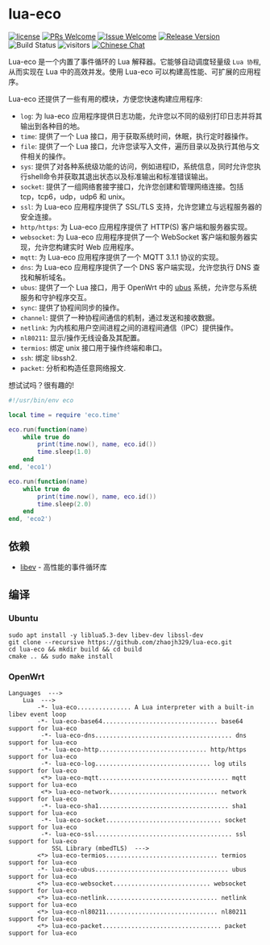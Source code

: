 # lua-eco

[1]: https://img.shields.io/badge/开源协议-MIT-brightgreen.svg?style=plastic
[2]: /LICENSE
[3]: https://img.shields.io/badge/提交代码-欢迎-brightgreen.svg?style=plastic
[4]: https://github.com/zhaojh329/lua-eco/pulls
[5]: https://img.shields.io/badge/提问-欢迎-brightgreen.svg?style=plastic
[6]: https://github.com/zhaojh329/lua-eco/issues/new
[7]: https://img.shields.io/badge/发布版本-3.8.0-blue.svg?style=plastic
[8]: https://github.com/zhaojh329/lua-eco/releases
[9]: https://github.com/zhaojh329/lua-eco/workflows/build/badge.svg
[11]: https://img.shields.io/badge/技术交流群-点击加入：153530783-brightgreen.svg
[12]: https://jq.qq.com/?_wv=1027&k=5PKxbTV

[![license][1]][2]
[![PRs Welcome][3]][4]
[![Issue Welcome][5]][6]
[![Release Version][7]][8]
![Build Status][9]
![visitors](https://visitor-badge.laobi.icu/badge?page_id=zhaojh329.lua-eco)
[![Chinese Chat][11]][12]

[lua]: https://www.lua.org
[libev]: http://software.schmorp.de/pkg/libev.html
[ubus]: https://openwrt.org/docs/techref/ubus

Lua-eco 是一个内置了事件循环的 Lua 解释器。它能够自动调度轻量级 `Lua 协程`, 从而实现在 Lua 中的高效并发。使用 Lua-eco 可以构建高性能、可扩展的应用程序。

Lua-eco 还提供了一些有用的模块，方便您快速构建应用程序:

* `log`: 为 lua-eco 应用程序提供日志功能，允许您以不同的级别打印日志并将其输出到各种目的地。
* `time`: 提供了一个 Lua 接口，用于获取系统时间，休眠，执行定时器操作。
* `file`: 提供了一个 Lua 接口，允许您读写入文件，遍历目录以及执行其他与文件相关的操作。
* `sys`: 提供了对各种系统级功能的访问，例如进程ID，系统信息，同时允许您执行shell命令并获取其退出状态以及标准输出和标准错误输出。
* `socket`: 提供了一组网络套接字接口，允许您创建和管理网络连接。包括 tcp，tcp6，udp，udp6 和 unix。
* `ssl`: 为 Lua-eco 应用程序提供了 SSL/TLS 支持，允许您建立与远程服务器的安全连接。
* `http/https`: 为 Lua-eco 应用程序提供了 HTTP(S) 客户端和服务器实现。
* `websocket`: 为 Lua-eco 应用程序提供了一个 WebSocket 客户端和服务器实现，允许您构建实时 Web 应用程序。
* `mqtt`: 为 Lua-eco 应用程序提供了一个 MQTT 3.1.1 协议的实现。
* `dns`: 为 Lua-eco 应用程序提供了一个 DNS 客户端实现，允许您执行 DNS 查找和解析域名。
* `ubus`: 提供了一个 Lua 接口，用于 OpenWrt 中的 [ubus] 系统，允许您与系统服务和守护程序交互。
* `sync`: 提供了协程间同步的操作。
* `channel`: 提供了一种协程间通信的机制，通过发送和接收数据。
* `netlink`: 为内核和用户空间进程之间的进程间通信（IPC）提供操作。
* `nl80211`: 显示/操作无线设备及其配置。
* `termios`: 绑定 unix 接口用于操作终端和串口。
* `ssh`: 绑定 libssh2.
* `packet`: 分析和构造任意网络报文.

想试试吗？很有趣的!

```lua
#!/usr/bin/env eco

local time = require 'eco.time'

eco.run(function(name)
    while true do
        print(time.now(), name, eco.id())
        time.sleep(1.0)
    end
end, 'eco1')

eco.run(function(name)
    while true do
        print(time.now(), name, eco.id())
        time.sleep(2.0)
    end
end, 'eco2')
```

## 依赖
* [libev] - 高性能的事件循环库

## 编译

### Ubuntu

    sudo apt install -y liblua5.3-dev libev-dev libssl-dev
    git clone --recursive https://github.com/zhaojh329/lua-eco.git
    cd lua-eco && mkdir build && cd build
    cmake .. && sudo make install

### OpenWrt

    Languages  --->
        Lua  --->
            -*- lua-eco............... A Lua interpreter with a built-in libev event loop
            -*- lua-eco-base64................................ base64 support for lua-eco
             -*- lua-eco-dns...................................... dns support for lua-eco
             -*- lua-eco-http.............................. http/https support for lua-eco
             -*- lua-eco-log................................ log utils support for lua-eco
             <*> lua-eco-mqtt.................................... mqtt support for lua-eco
             <*> lua-eco-network.............................. network support for lua-eco
             -*- lua-eco-sha1.................................... sha1 support for lua-eco
             -*- lua-eco-socket................................ socket support for lua-eco
             -*- lua-eco-ssl...................................... ssl support for lua-eco
                SSL Library (mbedTLS)  --->
            <*> lua-eco-termios............................... termios support for lua-eco
            -*- lua-eco-ubus..................................... ubus support for lua-eco
            <*> lua-eco-websocket........................... websocket support for lua-eco
            <*> lua-eco-netlink............................... netlink support for lua-eco
            <*> lua-eco-nl80211............................... nl80211 support for lua-eco
            <*> lua-eco-packet................................. packet support for lua-eco
